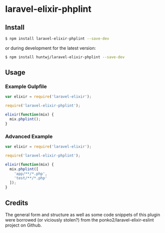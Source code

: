 # laravel-elixir-phplint

## Install

```bash
$ npm install laravel-elixir-phplint --save-dev
```

or during development for the latest version:

```bash
$ npm install huntwj/laravel-elixir-phplint --save-dev
```

## Usage

### Example Gulpfile

```javascript
var elixir = require('laravel-elixir');

require('laravel-elixir-phplint');

elixir(function(mix) {
  mix.phplint();
}
```
### Advanced Example

```javascript
var elixir = require('laravel-elixir');

require('laravel-elixir-phplint');

elixir(function(mix) {
  mix.phplint([
    'app/**/*.php',
    'test/**/*.php'
  ]);
}
```

## Credits

The general form and structure as well as some code snippets of this plugin were borrowed 
(or viciously stolen?) from the ponko2/laravel-elixir-eslint project on Github.

